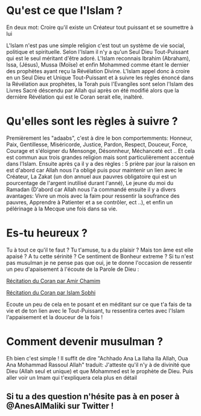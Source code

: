 # Qu'est ce que l'Islam ? 

En deux mot: Croire qu'il existe un Créateur tout puissant et se soumettre à lui 

L'Islam n'est pas une simple religion c'est tout un système de vie social, politique et spirituelle. Selon l'Islam il n'y a qu'un Seul Dieu Tout-Puissant qui est le seul méritant d'être adoré. L'Islam reconnais Ibrahim (Abraham), Issa, (Jésus), Mussa (Moïse) et enfin Mohammed comme étant le dernier des prophètes ayant reçu la Révélation Divine. L'Islam appel donc à croire en un Seul Dieu et Unique Tout-Puissant et à suivre les règles énoncé dans la Révélation aux prophètes, la Torah puis l'Evangiles sont selon l'Islam des Livres Sacré déscendu par Allah qui après on été modifié alors que la dernière Révélation qui est le Coran serait elle, inaltéré. 

# Qu'elles sont les règles à suivre ? 

Premièrement les "adaabs", c'est à dire le bon comportemments: Honneur, Paix, Gentillesse, Miséricorde, Justice, Pardon, Respect, Douceur, Force, Courage et s'éloigner du Mensonge, Désonnheur, Méchanceté ect .. Et cela est commun aux trois grandes religion mais sont particulièrement accentué dans l'Islam. Ensuite après ça il y a des règles : 5 prière par jour la raison en est d'abord car Allah nous l'a obligé puis pour maintenir un lien avec le Créateur, La Zakat (un don annuel aux pauvres obligatoire qui est un pourcentage de l'argent inutilisé durant l'anné), Le jeune du moi du Ramadan (D'abord car Allah nous l'a commandé ensuite il y a divers avantages: Vivre un mois avec la faim pour ressentir la soufrance des pauvres, Apprendre à Patienter et a se contrôler, ect ..), et enfin un pélérinage à la Mecque une fois dans sa vie. 

# Es-tu heureux ? 

Tu à tout ce qu'il te faut ? Tu t'amuse, tu a du plaisir ? Mais ton âme est elle apaisé ? A tu cette sérinité ? Ce sentiment de Bonheur extreme ? Si tu n'est pas musulman je ne pense pas que oui, je te donne l'occasion de ressentir un peu d'apaisement à l'écoute de la Parole de Dieu : 

[Récitation du Coran par Amir Chamim](https://www.youtube.com/watch?v=MS7Hinio2YE)

[Récitation du Coran par Islam Sobhi](https://www.youtube.com/watch?v=nKS1wreryGs)

Ecoute un peu de cela en te posant et en méditant sur ce que t'a fais de ta vie et de ton lien avec le Tout-Puissant, tu ressentira certes avec l'Islam l'appaisement et la douceur de la fois !

# Comment devenir musulman ? 

Eh bien c'est simple ! Il suffit de dire "Achhado Ana La Ilaha Ila Allah, Oua Ana Mohammad Rassoul Allah" traduit: J'atteste qu'il n'y à de divinité que Dieu (Allah seul et unique) et que Mohammed est le prophète de Dieu. Puis aller voir un Imam qui t'expliquera cela plus en détail

## Si tu a des question n'hésite pas à en poser à @AnesAlMaliki sur Twitter !

